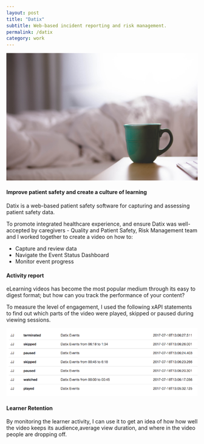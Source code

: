 ```yaml
---
layout: post
title: "Datix"
subtitle: Web-based incident reporting and risk management.
permalink: /datix
category: work
---
```

<body id="work">
	<div class="pictures">
		<img src="/img/12.jpg">
	</div>
	<div class="content">
		<h4>
			Improve patient safety and create a culture of learning  
		</h4>
		<p>
			 Datix is a web-based patient safety software for capturing and assessing patient safety data.
		</p>
		<p>
			To promote integrated healthcare experience, and ensure Datix was well-accepted by caregivers - Quality and Patient Safety, Risk Management team and I worked together to create a video on how to:	
		</p>
		<ul class="objectives">
			<li>Capture and review data</li>
			<li>Navigate the Event Status Dashboard</li>
			<li>Monitor event progress</li>
		</ul>
		<h4>Activity report</h4>
		<p>
			eLearning videos has become the most popular medium through its easy to digest format; but how can you track the performance of your content?
		</p>
		<p>
			To measure the level of engagement, I used the following xAPI statements to find out which parts of the video were played, skipped or paused during viewing sessions.
		</p>
		<div class="snap">
			<div class="pictures statement">
				<img src="/img/stmt.png" alt="work sample">
			</div>
		</div>
		<div id="player"></div>
		<h4>Learner Retention</h4>
		<p>
			By monitoring the learner activity, I can use it to get an idea of how how well the video keeps its audience,average view duration, and where in the video people are dropping off.
		</p>
	</div>
</body>
